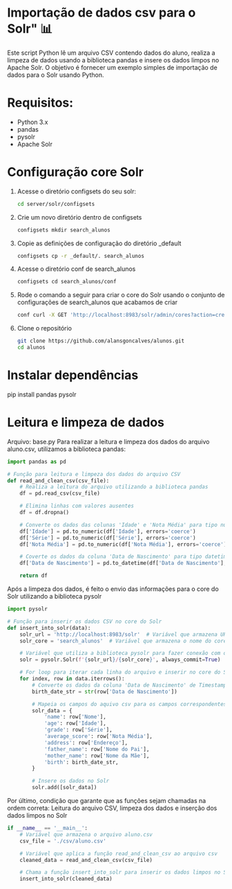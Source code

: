 # Importação de dados csv para o Solr" 📊

Este script Python lê um arquivo CSV contendo dados do aluno, realiza a limpeza de dados usando a biblioteca pandas e insere os dados limpos no Apache Solr. O objetivo é fornecer um exemplo simples de importação de dados para o Solr usando Python.

# Requisitos:
- Python 3.x
- pandas
- pysolr
- Apache Solr


# Configuração core Solr
1. Acesse o diretório configsets do seu solr:
   ```bash
   cd server/solr/configsets

2. Crie um novo diretório dentro de configsets
   ```bash
   configsets mkdir search_alunos

3. Copie as definições de configuração do diretório _default
   ```bash
   configsets cp -r _default/. search_alunos

4. Acesse o diretório conf de search_alunos
   ```bash
   configsets cd search_alunos/conf

5. Rode o comando a seguir para criar o core do Solr usando o conjunto de configurações de search_alunos que acabamos de criar
   ```bash
   conf curl -X GET 'http://localhost:8983/solr/admin/cores?action=create&name=search_alunos&instanceDir=configsets/search_alunos'

6. Clone o repositório
   ```bash
   git clone https://github.com/alansgoncalves/alunos.git
   cd alunos


# Instalar dependências
pip install pandas pysolr


# Leitura e limpeza de dados

Arquivo: base.py
Para realizar a leitura e limpeza dos dados do arquivo aluno.csv, utilizamos a biblioteca pandas:
```Python
import pandas as pd

# Função para leitura e limpeza dos dados do arquivo CSV
def read_and_clean_csv(csv_file):
    # Realiza a leitura do arquivo utilizando a biblioteca pandas
    df = pd.read_csv(csv_file)

    # Elimina linhas com valores ausentes
    df = df.dropna()

    # Converte os dados das colunas 'Idade' e 'Nota Média' para tipo numérico
    df['Idade'] = pd.to_numeric(df['Idade'], errors='coerce')
    df['Série'] = pd.to_numeric(df['Série'], errors='coerce')
    df['Nota Média'] = pd.to_numeric(df['Nota Média'], errors='coerce')

    # Coverte os dados da coluna 'Data de Nascimento' para tipo datetime
    df['Data de Nascimento'] = pd.to_datetime(df['Data de Nascimento'], errors='coerce')

    return df
```

Após a limpeza dos dados, é feito o envio das informações para o core do Solr utilizando a biblioteca pysolr
```Python
import pysolr

# Função para inserir os dados CSV no core do Solr
def insert_into_solr(data):
    solr_url = 'http://localhost:8983/solr'  # Variável que armazena URL de acesso ao Solr
    solr_core = 'search_alunos'  # Variável que armazena o nome do core Solr

    # Variável que utiliza a biblioteca pysolr para fazer conexão com o Solr
    solr = pysolr.Solr(f'{solr_url}/{solr_core}', always_commit=True)

    # For loop para iterar cada linha do arquivo e inserir no core do Solr
    for index, row in data.iterrows():
        # Converte os dados da coluna 'Data de Nascimento' de Timestamp para string
        birth_date_str = str(row['Data de Nascimento'])

        # Mapeia os campos do aquivo csv para os campos correspondentes no schema do Solr
        solr_data = {
            'name': row['Nome'],
            'age': row['Idade'],
            'grade': row['Série'],
            'average_score': row['Nota Média'],
            'address': row['Endereço'],
            'father_name': row['Nome do Pai'],
            'mother_name': row['Nome da Mãe'],
            'birth': birth_date_str,
        }

        # Insere os dados no Solr
        solr.add([solr_data])
```

Por último, condição que garante que as funções sejam chamadas na ordem correta: 
Leitura do arquivo CSV, limpeza dos dados e inserção dos dados limpos no Solr
```Python
if __name__ == '__main__':
    # Variável que armazena o arquivo aluno.csv
    csv_file = './csv/aluno.csv'

    # Variável que aplica a função read_and_clean_csv ao arquivo csv
    cleaned_data = read_and_clean_csv(csv_file)

    # Chama a função insert_into_solr para inserir os dados limpos no Solr
    insert_into_solr(cleaned_data)
```
